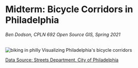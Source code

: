 # Midterm: Bicycle Corridors in Philadelphia
###### Ben Dodson, CPLN 692 Open Source GIS, Spring 2021
![biking in philly](https://cdn-5d792904f911c90950a587a6.closte.com/wp-content/uploads/2019/10/Biking-in-Philly-lq-sq.jpg "Source: Bicycle Coalition of Greater Philadelphia")
Visualizing Philadelphia's bicycle corridors

[Data Source: Streets Department, City of Philadelphia](https://www.opendataphilly.org/dataset/bike-network)